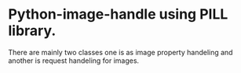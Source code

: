 # Python-image-handle using PILL library.

There are mainly two classes one is as image property handeling and another is request handeling for images. 
